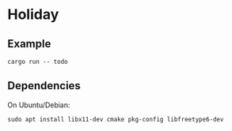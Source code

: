 # Holiday

## Example

```
cargo run -- todo
```

## Dependencies

On Ubuntu/Debian:

```
sudo apt install libx11-dev cmake pkg-config libfreetype6-dev
```